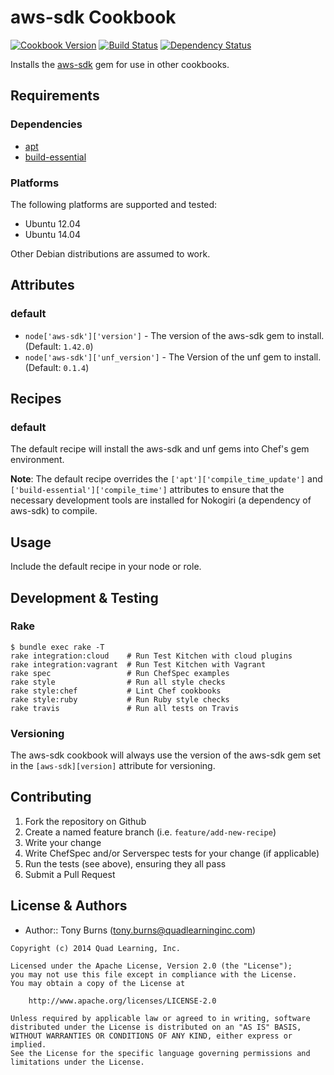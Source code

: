 # aws-sdk Cookbook

[![Cookbook Version](http://img.shields.io/cookbook/v/aws-sdk.svg)][cookbook]
[![Build Status](https://travis-ci.org/americanhonors-cookbooks/aws-sdk.svg?branch=master)][build-status]
[![Dependency Status](https://gemnasium.com/americanhonors-cookbooks/aws-sdk.svg)][dependency-status]

Installs the [aws-sdk][aws-sdk-gem] gem for use in other cookbooks.

## Requirements

### Dependencies

* [apt](https://github.com/opscode-cookbooks/apt)
* [build-essential](https://github.com/opscode-cookbooks/build-essential)

### Platforms

The following platforms are supported and tested:

* Ubuntu 12.04
* Ubuntu 14.04

Other Debian distributions are assumed to work.

## Attributes

### default

* `node['aws-sdk']['version']` - The version of the aws-sdk gem to install. (Default: `1.42.0`)
* `node['aws-sdk']['unf_version']` - The Version of the unf gem to install. (Default: `0.1.4`)

## Recipes

### default

The default recipe will install the aws-sdk and unf gems into Chef's gem environment.

**Note**: The default recipe overrides the `['apt']['compile_time_update']` and  `['build-essential']['compile_time']` attributes to ensure that the necessary development tools are installed for Nokogiri (a dependency of aws-sdk) to compile.

## Usage

Include the default recipe in your node or role.

## Development & Testing

### Rake

    $ bundle exec rake -T
    rake integration:cloud    # Run Test Kitchen with cloud plugins
    rake integration:vagrant  # Run Test Kitchen with Vagrant
    rake spec                 # Run ChefSpec examples
    rake style                # Run all style checks
    rake style:chef           # Lint Chef cookbooks
    rake style:ruby           # Run Ruby style checks
    rake travis               # Run all tests on Travis

### Versioning

The aws-sdk cookbook will always use the version of the aws-sdk gem set in the `[aws-sdk][version]` attribute for versioning.

## Contributing

1. Fork the repository on Github
2. Create a named feature branch (i.e. `feature/add-new-recipe`)
3. Write your change
4. Write ChefSpec and/or Serverspec tests for your change (if applicable)
5. Run the tests (see above), ensuring they all pass
6. Submit a Pull Request

## License & Authors

* Author:: Tony Burns (<tony.burns@quadlearninginc.com>)

```text
Copyright (c) 2014 Quad Learning, Inc.

Licensed under the Apache License, Version 2.0 (the "License");
you may not use this file except in compliance with the License.
You may obtain a copy of the License at

    http://www.apache.org/licenses/LICENSE-2.0

Unless required by applicable law or agreed to in writing, software
distributed under the License is distributed on an "AS IS" BASIS,
WITHOUT WARRANTIES OR CONDITIONS OF ANY KIND, either express or implied.
See the License for the specific language governing permissions and
limitations under the License.
```

[cookbook]: http://community.opscode.com/cookbooks/aws-sdk
[build-status]: https://travis-ci.org/americanhonors-cookbooks/aws-sdk
[dependency-status]: https://gemnasium.com/americanhonors-cookbooks/aws-sdk
[aws-sdk-gem]: https://aws.amazon.com/sdkforruby/
[opscode-cookbooks]: https://github.com/opscode-cookbooks

